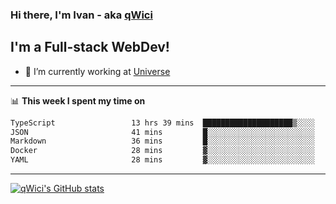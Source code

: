 ### Hi there, I'm Ivan - aka [qWici][website]

## I'm a Full-stack WebDev!
- 🔭 I’m currently working at [Universe][universe]

---

📊 **This week I spent my time on**
<!--START_SECTION:waka-->

```txt
TypeScript                 13 hrs 39 mins  ████████████████████▒░░░░   81.87 %
JSON                       41 mins         █░░░░░░░░░░░░░░░░░░░░░░░░   04.19 %
Markdown                   36 mins         █░░░░░░░░░░░░░░░░░░░░░░░░   03.66 %
Docker                     28 mins         ▓░░░░░░░░░░░░░░░░░░░░░░░░   02.80 %
YAML                       28 mins         ▓░░░░░░░░░░░░░░░░░░░░░░░░   02.80 %
```

<!--END_SECTION:waka-->

---

[![qWici's GitHub stats](https://github-readme-stats.vercel.app/api?username=qWici)](https://github.com/qWici/github-readme-stats)

[website]: https://devkucher.com
[twitter]: https://twitter.com/KucherDev
[linkedin]: https://www.linkedin.com/in/ivankucher
[universe]: https://universeapps.limited
